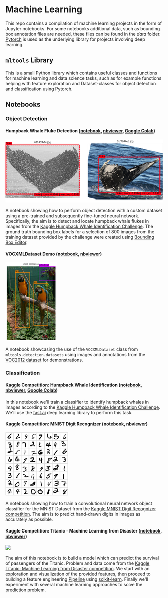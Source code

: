# Machine Learning
This repo contains a compilation of machine learning projects in the form of Jupyter notebooks. For some notebooks additional data, such as bounding box annotation files are needed, these files can be found in the *data* folder. [Pytorch](https://pytorch.org/) is used as the underlying library for projects involving deep learning.

## `mltools` Library
This is a small Python library which contains useful classes and functions for machine learning and data science tasks, such as for example functions helping with feature exploration and Dataset-classes for object detection and classification using Pytorch. 

## Notebooks

### Object Detection

#### Humpback Whale Fluke Detection ([notebook](https://github.com/mfl28/MachineLearning/blob/master/notebooks/Humpback_Whale_Fluke_Detection.ipynb), [nbviewer](https://nbviewer.jupyter.org/github/mfl28/MachineLearning/blob/master/notebooks/Humpback_Whale_Fluke_Detection.ipynb), [Google Colab](https://colab.research.google.com/github/mfl28/MachineLearning/blob/master/notebooks/Humpback_Whale_Fluke_Detection.ipynb))
<p align=left>
<img src="demo-media/whale_demo.png" height= "200" />
</p>

A notebook showing how to perform object detection with a custom dataset using a pre-trained and subsequently fine-tuned neural network. Specifically, the aim is to detect and locate humpback whale flukes in images from the [Kaggle Humpback Whale Identification Challenge](https://www.kaggle.com/c/humpback-whale-identification). The ground truth bounding box labels for a selection of 800 images from the training dataset provided by the challenge were created using [Bounding Box Editor](https://github.com/mfl28/BoundingBoxEditor).

#### VOCXMLDataset Demo ([notebook](https://github.com/mfl28/MachineLearning/blob/master/notebooks/VOCXMLDataset_Demo.ipynb), [nbviewer](https://nbviewer.jupyter.org/github/mfl28/MachineLearning/blob/master/notebooks/VOCXMLDataset_Demo.ipynb))
<p align=left>
<img src="demo-media/voc_demo.png" height= "250" />
</p>

A notebook showcasing the use of the `VOCXMLDataset` class from `mltools.detection.datasets` using images and annotations from the [VOC2012 dataset](http://host.robots.ox.ac.uk/pascal/VOC/voc2012/) for demonstrations. 

### Classification

#### Kaggle Competition: Humpback Whale Identification ([notebook](https://github.com/mfl28/MachineLearning/blob/master/notebooks/Kaggle_Whale_Identification.ipynb), [nbviewer](https://nbviewer.jupyter.org/github/mfl28/MachineLearning/blob/master/notebooks/Kaggle_Whale_Identification.ipynb), [Google Colab](https://colab.research.google.com/github/mfl28/MachineLearning/blob/master/notebooks/Humpback_Whale_Identification.ipynb))
In this notebook we'll train a classifier to identify humpback whales in images according to the [Kaggle Humpback Whale Identification Challenge](https://www.kaggle.com/c/humpback-whale-identification). We'll use the [fast.ai](https://github.com/fastai/fastai) deep learning library to perform this task. 

#### Kaggle Competition: MNIST Digit Recognizer ([notebook](https://github.com/mfl28/MachineLearning/blob/master/notebooks/Kaggle_Mnist_Digit_Recognizer.ipynb), [nbviewer](https://nbviewer.jupyter.org/github/mfl28/MachineLearning/blob/master/notebooks/Kaggle_Mnist_Digit_Recognizer.ipynb))
<p align=left>
<img src="demo-media/mnist_demo.png" height= "200" />
</p>

A notebook showing how to train a convolutional neural network object classifier for the MNIST Dataset from the [Kaggle MNIST Digit Recognizer competition](https://www.kaggle.com/c/digit-recognizer). The aim is to predict hand-drawn digits in images as accurately as possible.

#### Kaggle Competition: Titanic - Machine Learning from Disaster ([notebook](https://github.com/mfl28/MachineLearning/blob/master/notebooks/Kaggle_Titanic_Machine_Learning_From_Disaster.ipynb), [nbviewer](https://nbviewer.jupyter.org/github/mfl28/MachineLearning/blob/master/notebooks/Kaggle_Titanic_Machine_Learning_From_Disaster.ipynb))
<p align=left>
<img src="demo-media/titanic_demo.jpg" height= "200" />
</p>

The aim of this notebook is to build a model which can predict the survival of passengers of the Titanic. Problem and data come from the [Kaggle Titanic: Machine Learning from Disaster competition](https://www.kaggle.com/c/titanic). We start with an exploration and visualization of the provided features, then proceed to building a feature engineering [Pipeline](https://scikit-learn.org/stable/modules/generated/sklearn.pipeline.Pipeline.html) using [scikit-learn](https://scikit-learn.org/stable/index.html). Finally we'll experiment with several machine learning approaches to solve the prediction problem.

